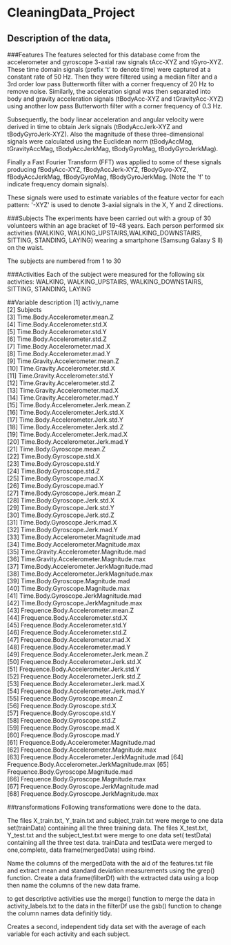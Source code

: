 CleaningData_Project
====================
##  Description of the data,

###Features
The features selected for this database come from the accelerometer and gyroscope 3-axial raw signals tAcc-XYZ and tGyro-XYZ. These time domain signals (prefix 't' to denote time) were captured at a constant rate of 50 Hz. Then they were filtered using a median filter and a 3rd order low pass Butterworth filter with a corner frequency of 20 Hz to remove noise. Similarly, the acceleration signal was then separated into body and gravity acceleration signals (tBodyAcc-XYZ and tGravityAcc-XYZ) using another low pass Butterworth filter with a corner frequency of 0.3 Hz. 

Subsequently, the body linear acceleration and angular velocity were derived in time to obtain Jerk signals (tBodyAccJerk-XYZ and tBodyGyroJerk-XYZ). Also the magnitude of these three-dimensional signals were calculated using the Euclidean norm (tBodyAccMag, tGravityAccMag, tBodyAccJerkMag, tBodyGyroMag, tBodyGyroJerkMag). 

Finally a Fast Fourier Transform (FFT) was applied to some of these signals producing fBodyAcc-XYZ, fBodyAccJerk-XYZ, fBodyGyro-XYZ, fBodyAccJerkMag, fBodyGyroMag, fBodyGyroJerkMag. (Note the 'f' to indicate frequency domain signals). 

These signals were used to estimate variables of the feature vector for each pattern:  '-XYZ' is used to denote 3-axial signals in the X, Y and Z directions.


###Subjects
The experiments have been carried out with a group of 30 volunteers within an age bracket of 19-48 years. Each person performed six activities (WALKING, WALKING_UPSTAIRS,WALKING_DOWNSTAIRS, SITTING, STANDING, LAYING) wearing a smartphone (Samsung Galaxy S II) on the waist.

The subjects are numbered from 1 to 30

###Activities
Each of the subject were measured for the following six activities:
  WALKING,
  WALKING_UPSTAIRS, 
  WALKING_DOWNSTAIRS,
  SITTING, 
  STANDING,
  LAYING
 
##Variable description 
[1] activiy_name                                  
 [2] Subjects                                      
 [3] Time.Body.Accelerometer.mean.Z                
 [4] Time.Body.Accelerometer.std.X                 
 [5] Time.Body.Accelerometer.std.Y                 
 [6] Time.Body.Accelerometer.std.Z                 
 [7] Time.Body.Accelerometer.mad.X                 
 [8] Time.Body.Accelerometer.mad.Y                 
 [9] Time.Gravity.Accelerometer.mean.Z             
[10] Time.Gravity.Accelerometer.std.X              
[11] Time.Gravity.Accelerometer.std.Y              
[12] Time.Gravity.Accelerometer.std.Z              
[13] Time.Gravity.Accelerometer.mad.X              
[14] Time.Gravity.Accelerometer.mad.Y              
[15] Time.Body.Accelerometer.Jerk.mean.Z           
[16] Time.Body.Accelerometer.Jerk.std.X            
[17] Time.Body.Accelerometer.Jerk.std.Y            
[18] Time.Body.Accelerometer.Jerk.std.Z            
[19] Time.Body.Accelerometer.Jerk.mad.X            
[20] Time.Body.Accelerometer.Jerk.mad.Y            
[21] Time.Body.Gyroscope.mean.Z                    
[22] Time.Body.Gyroscope.std.X                     
[23] Time.Body.Gyroscope.std.Y                     
[24] Time.Body.Gyroscope.std.Z                     
[25] Time.Body.Gyroscope.mad.X                     
[26] Time.Body.Gyroscope.mad.Y                     
[27] Time.Body.Gyroscope.Jerk.mean.Z               
[28] Time.Body.Gyroscope.Jerk.std.X                
[29] Time.Body.Gyroscope.Jerk.std.Y                
[30] Time.Body.Gyroscope.Jerk.std.Z                
[31] Time.Body.Gyroscope.Jerk.mad.X                
[32] Time.Body.Gyroscope.Jerk.mad.Y                
[33] Time.Body.Accelerometer.Magnitude.mad         
[34] Time.Body.Accelerometer.Magnitude.max         
[35] Time.Gravity.Accelerometer.Magnitude.mad      
[36] Time.Gravity.Accelerometer.Magnitude.max      
[37] Time.Body.Accelerometer.JerkMagnitude.mad     
[38] Time.Body.Accelerometer.JerkMagnitude.max     
[39] Time.Body.Gyroscope.Magnitude.mad             
[40] Time.Body.Gyroscope.Magnitude.max             
[41] Time.Body.Gyroscope.JerkMagnitude.mad         
[42] Time.Body.Gyroscope.JerkMagnitude.max         
[43] Frequence.Body.Accelerometer.mean.Z           
[44] Frequence.Body.Accelerometer.std.X            
[45] Frequence.Body.Accelerometer.std.Y            
[46] Frequence.Body.Accelerometer.std.Z            
[47] Frequence.Body.Accelerometer.mad.X            
[48] Frequence.Body.Accelerometer.mad.Y            
[49] Frequence.Body.Accelerometer.Jerk.mean.Z      
[50] Frequence.Body.Accelerometer.Jerk.std.X       
[51] Frequence.Body.Accelerometer.Jerk.std.Y       
[52] Frequence.Body.Accelerometer.Jerk.std.Z       
[53] Frequence.Body.Accelerometer.Jerk.mad.X       
[54] Frequence.Body.Accelerometer.Jerk.mad.Y       
[55] Frequence.Body.Gyroscope.mean.Z               
[56] Frequence.Body.Gyroscope.std.X                
[57] Frequence.Body.Gyroscope.std.Y                
[58] Frequence.Body.Gyroscope.std.Z                
[59] Frequence.Body.Gyroscope.mad.X                
[60] Frequence.Body.Gyroscope.mad.Y                
[61] Frequence.Body.Accelerometer.Magnitude.mad    
[62] Frequence.Body.Accelerometer.Magnitude.max    
[63] Frequence.Body.Accelerometer.JerkMagnitude.mad
[64] Frequence.Body.Accelerometer.JerkMagnitude.max
[65] Frequence.Body.Gyroscope.Magnitude.mad        
[66] Frequence.Body.Gyroscope.Magnitude.max        
[67] Frequence.Body.Gyroscope.JerkMagnitude.mad    
[68] Frequence.Body.Gyroscope.JerkMagnitude.max   


##transformations
Following transformations were done to the data.

 The files X\_train.txt, Y\_train.txt and subject\_train.txt were merge  to one data set(trainData) containing all the three training data. 
 The files X\_test.txt,  Y\_test.txt and the subject\_test.txt were merge to one data set( testData) containing all the three test data. 
trainData and testData were merged to one,complete, data frame(mergedData) using rbind.

 Name the columns of the mergedData with the aid of the features.txt file and extract  mean and standard deviation measurements using the grep() function. Create a data frame(filterDf) with the extracted data  using a loop then name the columns of the new data frame.
 
 to get descriptive activities  use the merge() function to merge the data in activity_labels.txt to the data in the filterDf 
 use the gsb() function to change the column names  data definitly tidy.
 
 Creates a second, independent tidy data set with the average of each variable for each activity and each subject. 
 
